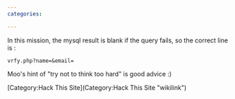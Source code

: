 ```yaml
---
categories:

---
```

In this mission, the mysql result is blank if the query fails, so the
correct line is :

    vrfy.php?name=&email=

Moo's hint of "try not to think too hard" is good advice :)

[Category:Hack This Site](Category:Hack This Site "wikilink")
